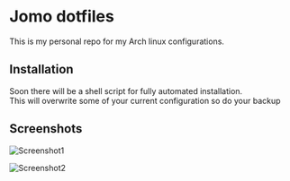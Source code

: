 
# Jomo dotfiles

This is my personal repo for my Arch linux configurations.


## Installation
Soon there will be a shell script for fully automated installation.  
This will overwrite some of your current configuration so do your backup
    
## Screenshots

![Screenshot1](https://cdn.discordapp.com/attachments/739162076886597715/905538089806618634/unknown.png)

![Screenshot2](https://cdn.discordapp.com/attachments/561645258480418816/905534418729459712/unknown.png)
